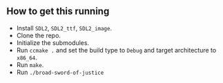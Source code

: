 ## How to get this running

- Install `SDL2`, `SDL2_ttf`, `SDL2_image`.
- Clone the repo.
- Initialize the submodules.
- Run `ccmake .` and set the build type to `Debug` and target architecture to `x86_64`.
- Run `make`.
- Run `./broad-sword-of-justice`
